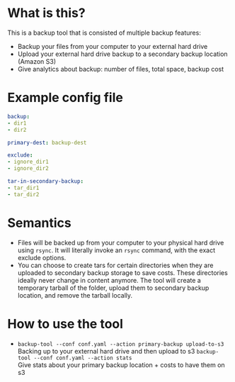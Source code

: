 # What is this?
This is a backup tool that is consisted of multiple backup features:
- Backup your files from your computer to your external hard drive
- Upload your external hard drive backup to a secondary backup location
(Amazon S3)
- Give analytics about backup: number of files, total space, backup cost

# Example config file
```yaml
backup:
- dir1
- dir2

primary-dest: backup-dest

exclude:
- ignore_dir1
- ignore_dir2

tar-in-secondary-backup:
- tar_dir1
- tar_dir2
```

# Semantics
- Files will be backed up from your computer to your physical hard drive
using `rsync`. It will literally invoke an `rsync` command, with the
exact exclude options.
- You can choose to create tars for certain directories when they are
uploaded to secondary backup storage to save costs. These directories
ideally never change in content anymore. The tool will create a temporary
tarball of the folder, upload them to secondary backup location, and
remove the tarball locally.

# How to use the tool
- `backup-tool --conf conf.yaml --action primary-backup upload-to-s3`<br/>
Backing up to your external hard drive and then upload to s3
`backup-tool --conf conf.yaml --action stats`<br/>
Give stats about your primary backup location + costs to have them on s3
